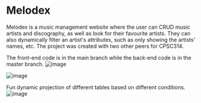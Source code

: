 # Melodex
Melodex is a music management website where the user can CRUD music artists and discography, as well as look for their favourite artists. They can also dynamically filter an artist's attributes, such as only showing the artists' names, etc.
The project was created with two other peers for CPSC314.

The front-end code is in the main branch while the back-end code is in the master branch.
![image](https://github.com/TammieLiang/Melodex/assets/63375678/d13a0af0-4144-4493-a367-be2427243b12)

![image](https://github.com/TammieLiang/Melodex/assets/63375678/7bc65ca3-1b15-4afb-97e2-28f4a29cd2fc)

Fun dynamic projection of different tables based on different conditions.
![image](https://github.com/TammieLiang/Melodex/assets/63375678/086672ee-0bab-432f-be6c-89b6beef3e9c)

